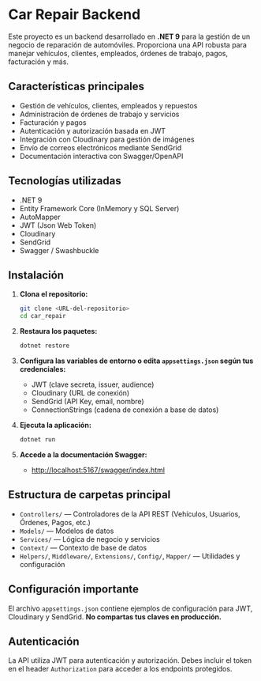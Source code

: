 # Car Repair Backend

Este proyecto es un backend desarrollado en **.NET 9** para la gestión de un negocio de reparación de automóviles. Proporciona una API robusta para manejar vehículos, clientes, empleados, órdenes de trabajo, pagos, facturación y más.

## Características principales
- Gestión de vehículos, clientes, empleados y repuestos
- Administración de órdenes de trabajo y servicios
- Facturación y pagos
- Autenticación y autorización basada en JWT
- Integración con Cloudinary para gestión de imágenes
- Envío de correos electrónicos mediante SendGrid
- Documentación interactiva con Swagger/OpenAPI

## Tecnologías utilizadas
- .NET 9
- Entity Framework Core (InMemory y SQL Server)
- AutoMapper
- JWT (Json Web Token)
- Cloudinary
- SendGrid
- Swagger / Swashbuckle

## Instalación
1. **Clona el repositorio:**
   ```bash
   git clone <URL-del-repositorio>
   cd car_repair
   ```
2. **Restaura los paquetes:**
   ```bash
   dotnet restore
   ```
3. **Configura las variables de entorno o edita `appsettings.json` según tus credenciales:**
   - JWT (clave secreta, issuer, audience)
   - Cloudinary (URL de conexión)
   - SendGrid (API Key, email, nombre)
   - ConnectionStrings (cadena de conexión a base de datos)

4. **Ejecuta la aplicación:**
   ```bash
   dotnet run
   ```

5. **Accede a la documentación Swagger:**
   - [http://localhost:5167/swagger/index.html](http://localhost:5167/swagger/index.html) 

## Estructura de carpetas principal
- `Controllers/` — Controladores de la API REST (Vehículos, Usuarios, Órdenes, Pagos, etc.)
- `Models/` — Modelos de datos
- `Services/` — Lógica de negocio y servicios
- `Context/` — Contexto de base de datos
- `Helpers/`, `Middleware/`, `Extensions/`, `Config/`, `Mapper/` — Utilidades y configuración

## Configuración importante
El archivo `appsettings.json` contiene ejemplos de configuración para JWT, Cloudinary y SendGrid. **No compartas tus claves en producción.**

## Autenticación
La API utiliza JWT para autenticación y autorización. Debes incluir el token en el header `Authorization` para acceder a los endpoints protegidos.

